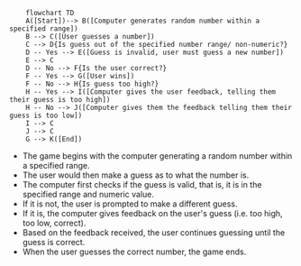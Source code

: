 ```mermaid
    flowchart TD
    A([Start])--> B([Computer generates random number within a specified range])
    B --> C([User guesses a number])
    C --> D{Is guess out of the specified number range/ non-numeric?}
    D -- Yes --> E([Guess is invalid, user must guess a new number])
    E --> C
    D -- No --> F{Is the user correct?}
    F -- Yes --> G([User wins])
    F -- No --> H{Is guess too high?}
    H -- Yes --> I([Computer gives the user feedback, telling them their guess is too high])
    H -- No --> J([Computer gives them the feedback telling them their guess is too low])
    I --> C
    J --> C
    G --> K([End])
```
 * The game begins with the computer generating a random number within a specified range.
 * The user would then make a guess as to what the number is.
 * The computer first checks if the guess is valid, that is, it is in the specified range and numeric value.
 * If it is not, the user is prompted to make a different guess.
 * If it is, the computer gives feedback on the user's guess (i.e. too high, too low, correct).
 * Based on the feedback received, the user continues guessing until the guess is correct.
 * When the user guesses the correct number, the game ends.
  